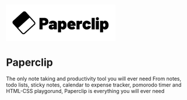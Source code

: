![Paperclip](./public/logos/logo.png)

# Paperclip

The only note taking and productivity tool you will ever need From notes, todo lists, sticky notes, calendar to expense tracker, pomorodo timer and HTML-CSS playgorund, Paperclip is everything you will ever need
